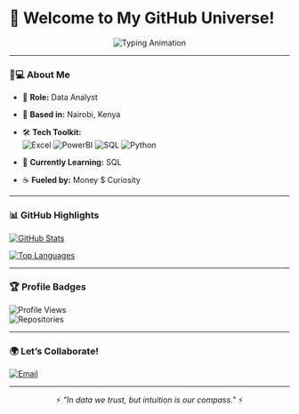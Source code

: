 # 🌟 Welcome to My GitHub Universe!

<p align="center">
  <img src="https://readme-typing-svg.demolab.com?font=Fira+Code&pause=1000&color=AA7BC7&width=435&lines=Data+Alchemist;Business+Intelligence+Explorer;Turning+Numbers+Into+Narratives" alt="Typing Animation" />
</p>

---

### 🧕💻 **About Me**  
- 🔮 **Role:** Data Analyst  
- 📍 **Based in:** Nairobi, Kenya  
- 🛠️ **Tech Toolkit:**  
   ![Excel](https://img.shields.io/badge/-Excel-2e8b57?logo=excel&logoColor=white)
    ![PowerBI](https://img.shields.io/badge/-PowerBI-F2C811?logo=powerbi)
   ![SQL](https://img.shields.io/badge/-SQL-4479A1?logo=postgresql)
   ![Python](https://img.shields.io/badge/-Python-3776AB?logo=python&logoColor=white)

- 🌱 **Currently Learning:** SQL  
- ☕ **Fueled by:** Money $ Curiosity 

---

### 📊 **GitHub Highlights**  

<!-- GitHub Stats Card -->
[![GitHub Stats](https://github-readme-stats.vercel.app/api?username=sumayaib&theme=radical&show_icons=true&hide_border=true)](https://github.com/sumayaib)

<!-- Most Used Languages -->
[![Top Languages](https://github-readme-stats.vercel.app/api/top-langs/?username=sumayaib&layout=compact&theme=radical&hide_border=true)](https://github.com/sumayaib)

---

### 🏆 **Profile Badges**  
![Profile Views](https://komarev.com/ghpvc/?username=sumayaib&color=AA7BC7&label=PROFILE+VISITORS&style=flat-square)  
![Repositories](https://img.shields.io/badge/REPOSITORIES-10-8A2BE2?logo=github&style=flat-square)  

---

### 🌍 **Let’s Collaborate!**   
[![Email](https://img.shields.io/badge/Email-Reach%20Out-%23EA4335?logo=gmail)](nuribadho@gmail.com)  

---

<p align="center">
  ⚡ <em>"In data we trust, but intuition is our compass."</em> ⚡
</p>
